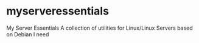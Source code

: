 # myserveressentials
My Server Essentials
A collection of utilities for Linux/Linux Servers based on Debian I need
